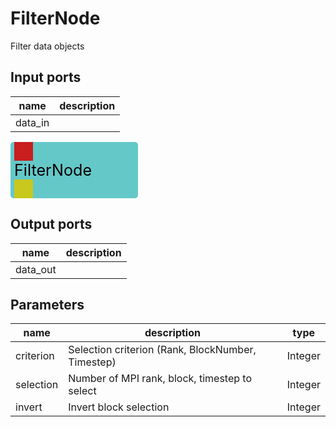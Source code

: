 
# FilterNode
Filter data objects

## Input ports
|name|description|
|-|-|
|data_in||


<svg width="204.0" height="90" >
<rect x="0" y="0" width="204.0" height="90" rx="5" ry="5" style="fill:#64c8c8ff;" />
<rect x="6.0" y="0" width="30" height="30" rx="0" ry="0" style="fill:#c81e1eff;" >
<title>data_in</title></rect>
<title>data_in</title></rect><rect x="6.0" y="60" width="30" height="30" rx="0" ry="0" style="fill:#c8c81eff;" >
<title>data_out</title></rect>
<text x="6.0" y="54.0" font-size="1.7999999999999998em">FilterNode</text></svg>

## Output ports
|name|description|
|-|-|
|data_out||


## Parameters
|name|description|type|
|-|-|-|
|criterion|Selection criterion (Rank, BlockNumber, Timestep)|Integer|
|selection|Number of MPI rank, block, timestep to select|Integer|
|invert|Invert block selection|Integer|
